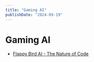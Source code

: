 ```yaml
---
title: "Gaming AI"
publishDate: "2024-09-19"
---
```


# Gaming AI

- [Flappy Bird AI - The Nature of Code](/the_nature_of_code.md#flappy-bird-ai)